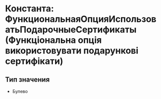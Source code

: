 ﻿# Константа: ФункциональнаяОпцияИспользоватьПодарочныеСертификаты (Функціональна опція використовувати подарункові сертифікати)

## Тип значения

- Булево


